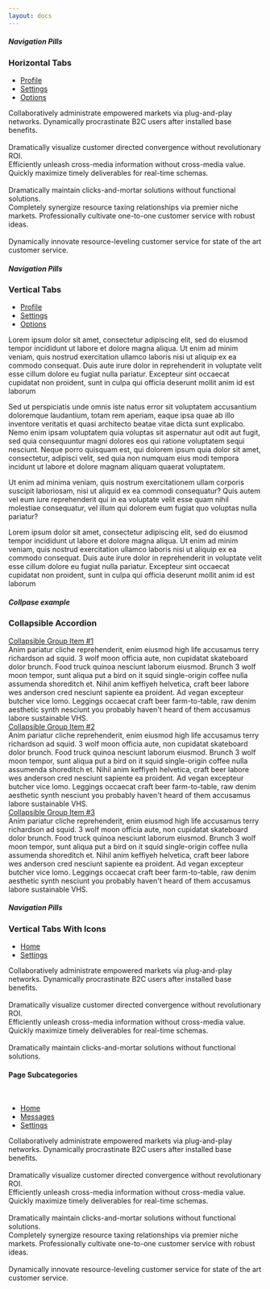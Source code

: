 ```yaml
---
layout: docs
---
```

<div class="row">
  <div class="col-md-6">
    <div class="card">
      <div class="card-header">
        <h5 class="card-category">Navigation Pills</h5>
        <h3 class="card-title">Horizontal Tabs</h3>
      </div>
      <div class="card-body">
        <div class="row">
          <div class="col-md-12">
            <ul class="nav nav-pills nav-pills-primary">
              <li class="nav-item">
                <a class="nav-link active" data-toggle="tab" href="#link1">
                  Profile
                </a>
              </li>
              <li class="nav-item">
                <a class="nav-link" data-toggle="tab" href="#link2">
                  Settings
                </a>
              </li>
              <li class="nav-item">
                <a class="nav-link" data-toggle="tab" href="#link3">
                  Options
                </a>
              </li>
            </ul>
            <div class="tab-content tab-space">
              <div class="tab-pane active" id="link1">
                Collaboratively administrate empowered markets via plug-and-play networks. Dynamically procrastinate B2C users after installed base benefits.
                <br />
                <br /> Dramatically visualize customer directed convergence without revolutionary ROI.
              </div>
              <div class="tab-pane" id="link2">
                Efficiently unleash cross-media information without cross-media value. Quickly maximize timely deliverables for real-time schemas.
                <br />
                <br />Dramatically maintain clicks-and-mortar solutions without functional solutions.
              </div>
              <div class="tab-pane" id="link3">
                Completely synergize resource taxing relationships via premier niche markets. Professionally cultivate one-to-one customer service with robust ideas.
                <br />
                <br />Dynamically innovate resource-leveling customer service for state of the art customer service.
              </div>
            </div>
          </div>
        </div>
      </div>
    </div>
  </div>
  <div class="col-md-6">
    <div class="card">
      <div class="card-header">
        <h5 class="card-category">Navigation Pills</h5>
        <h3 class="card-title">Vertical Tabs</h3>
      </div>
      <div class="card-body">
        <div class="row">
          <div class="col-md-4">
            <ul class="nav nav-pills nav-pills-primary flex-column">
              <li class="nav-item">
                <a class="nav-link active" data-toggle="tab" href="#link4">
                  Profile
                </a>
              </li>
              <li class="nav-item">
                <a class="nav-link" data-toggle="tab" href="#link5">
                  Settings
                </a>
              </li>
              <li class="nav-item">
                <a class="nav-link" data-toggle="tab" href="#link6">
                  Options
                </a>
              </li>
            </ul>
          </div>
          <div class="col-md-8">
            <div class="tab-content">
              <div class="tab-pane active" id="link4">
                Lorem ipsum dolor sit amet, consectetur adipiscing elit, sed do eiusmod tempor incididunt ut labore et dolore magna aliqua. Ut enim ad minim veniam, quis nostrud exercitation ullamco laboris nisi ut aliquip ex ea commodo consequat. Duis aute irure dolor in reprehenderit in voluptate velit esse cillum dolore eu fugiat nulla pariatur. Excepteur sint occaecat cupidatat non proident, sunt in culpa qui officia deserunt mollit anim id est laborum
              </div>
              <div class="tab-pane" id="link5">
                <p>Sed ut perspiciatis unde omnis iste natus error sit voluptatem accusantium doloremque laudantium, totam rem aperiam, eaque ipsa quae ab illo inventore veritatis et quasi architecto beatae vitae dicta sunt explicabo. Nemo enim ipsam voluptatem quia voluptas sit aspernatur aut odit aut fugit, sed quia consequuntur magni dolores eos qui ratione voluptatem sequi nesciunt. Neque porro quisquam est, qui dolorem ipsum quia dolor sit amet, consectetur, adipisci velit, sed quia non numquam eius modi tempora incidunt ut labore et dolore magnam aliquam quaerat voluptatem.</p>
                <p>
                Ut enim ad minima veniam, quis nostrum exercitationem ullam corporis suscipit laboriosam, nisi ut aliquid ex ea commodi consequatur? Quis autem vel eum iure reprehenderit qui in ea voluptate velit esse quam nihil molestiae consequatur, vel illum qui dolorem eum fugiat quo voluptas nulla pariatur?</p>
              </div>
              <div class="tab-pane" id="link6">
                Lorem ipsum dolor sit amet, consectetur adipiscing elit, sed do eiusmod tempor incididunt ut labore et dolore magna aliqua. Ut enim ad minim veniam, quis nostrud exercitation ullamco laboris nisi ut aliquip ex ea commodo consequat. Duis aute irure dolor in reprehenderit in voluptate velit esse cillum dolore eu fugiat nulla pariatur. Excepteur sint occaecat cupidatat non proident, sunt in culpa qui officia deserunt mollit anim id est laborum
              </div>
            </div>
          </div>
        </div>
      </div>
    </div>
  </div>
</div>
<div class="row">
  <div class="col-md-6">
    <div class="card">
      <div class="card-header">
        <h5 class="card-category">Collpase example </h5>
        <h3 class="card-title"> Collapsible Accordion </h3>
      </div>
      <div id="accordion" role="tablist" aria-multiselectable="true" class="card-collapse">
        <div class="card card-plain">
          <div class="card-header" role="tab" id="headingOne">
            <a data-toggle="collapse" data-parent="#accordion" href="#collapseOne" aria-expanded="true" aria-controls="collapseOne">
              Collapsible Group Item #1
              <i class="bee-icons fas fa-chevron-up"></i>
            </a>
          </div>
          <div id="collapseOne" class="collapse show" role="tabpanel" aria-labelledby="headingOne">
            <div class="card-body">
              Anim pariatur cliche reprehenderit, enim eiusmod high life accusamus terry richardson ad squid. 3 wolf moon officia aute, non cupidatat skateboard dolor brunch. Food truck quinoa nesciunt laborum eiusmod. Brunch 3 wolf moon tempor, sunt aliqua put a bird on it squid single-origin coffee nulla assumenda shoreditch et. Nihil anim keffiyeh helvetica, craft beer labore wes anderson cred nesciunt sapiente ea proident. Ad vegan excepteur butcher vice lomo. Leggings occaecat craft beer farm-to-table, raw denim aesthetic synth nesciunt you probably haven't heard of them accusamus labore sustainable VHS.
            </div>
          </div>
        </div>
        <div class="card card-plain">
          <div class="card-header" role="tab" id="headingTwo">
            <a class="collapsed" data-toggle="collapse" data-parent="#accordion" href="#collapseTwo" aria-expanded="false" aria-controls="collapseTwo">
              Collapsible Group Item #2
              <i class="bee-icons fas fa-chevron-up"></i>
            </a>
          </div>
          <div id="collapseTwo" class="collapse" role="tabpanel" aria-labelledby="headingTwo">
            <div class="card-body">
              Anim pariatur cliche reprehenderit, enim eiusmod high life accusamus terry richardson ad squid. 3 wolf moon officia aute, non cupidatat skateboard dolor brunch. Food truck quinoa nesciunt laborum eiusmod. Brunch 3 wolf moon tempor, sunt aliqua put a bird on it squid single-origin coffee nulla assumenda shoreditch et. Nihil anim keffiyeh helvetica, craft beer labore wes anderson cred nesciunt sapiente ea proident. Ad vegan excepteur butcher vice lomo. Leggings occaecat craft beer farm-to-table, raw denim aesthetic synth nesciunt you probably haven't heard of them accusamus labore sustainable VHS.
            </div>
          </div>
        </div>
        <div class="card card-plain">
          <div class="card-header" role="tab" id="headingThree">
            <a class="collapsed" data-toggle="collapse" data-parent="#accordion" href="#collapseThree" aria-expanded="false" aria-controls="collapseThree">
              Collapsible Group Item #3
              <i class="bee-icons fas fa-chevron-up"></i>
            </a>
          </div>
          <div id="collapseThree" class="collapse" role="tabpanel" aria-labelledby="headingThree">
            <div class="card-body">
              Anim pariatur cliche reprehenderit, enim eiusmod high life accusamus terry richardson ad squid. 3 wolf moon officia aute, non cupidatat skateboard dolor brunch. Food truck quinoa nesciunt laborum eiusmod. Brunch 3 wolf moon tempor, sunt aliqua put a bird on it squid single-origin coffee nulla assumenda shoreditch et. Nihil anim keffiyeh helvetica, craft beer labore wes anderson cred nesciunt sapiente ea proident. Ad vegan excepteur butcher vice lomo. Leggings occaecat craft beer farm-to-table, raw denim aesthetic synth nesciunt you probably haven't heard of them accusamus labore sustainable VHS.
            </div>
          </div>
        </div>
      </div>
    </div>
  </div>
  <div class="col-md-6">
    <div class="card ">
      <div class="card-header ">
        <h5 class="card-category">Navigation Pills </h5>
        <h3 class="card-title">Vertical Tabs With Icons</h3>
      </div>
      <div class="card-body ">
        <div class="row">
          <div class="col-lg-3 col-md-6">
            <!-- color-classes: "nav-pills-primary", "nav-pills-info", "nav-pills-success", "nav-pills-warning","nav-pills-danger" -->
            <ul class="nav nav-pills nav-pills-primary nav-pills-icons flex-column" role="tablist">
              <li class="nav-item">
                <a class="nav-link active" data-toggle="tab" href="#link10" role="tablist">
                  <i class="bee-icons fas fa-home"></i> Home
                </a>
              </li>
              <li class="nav-item">
                <a class="nav-link" data-toggle="tab" href="#link11" role="tablist">
                  <i class="bee-icons fas fa-cogs"></i> Settings
                </a>
              </li>
            </ul>
          </div>
          <div class="col-md-8">
            <div class="tab-content">
              <div class="tab-pane active" id="link10">
                Collaboratively administrate empowered markets via plug-and-play networks. Dynamically procrastinate B2C users after installed base benefits.
                <br>
                <br> Dramatically visualize customer directed convergence without revolutionary ROI.
              </div>
              <div class="tab-pane" id="link11">
                Efficiently unleash cross-media information without cross-media value. Quickly maximize timely deliverables for real-time schemas.
                <br>
                <br>Dramatically maintain clicks-and-mortar solutions without functional solutions.
              </div>
            </div>
          </div>
        </div>
      </div>
    </div>
  </div>
</div>
<div class="row">
  <div class="col-md-8 ml-auto mr-auto">
    <div class="card card-plain card-subcategories card-black">
      <div class="card-header ">
        <h4 class="card-title text-center mt-5">Page Subcategories</h4>
        <br />
      </div>
      <div class="card-body ">
        <!--
                        color-classes: "nav-pills-primary", "nav-pills-info", "nav-pills-success", "nav-pills-warning","nav-pills-danger"
                        -->
        <ul class="nav nav-pills nav-pills-primary nav-pills-icons justify-content-center" role="tablist">
          <li class="nav-item">
            <a class="nav-link active" data-toggle="tab" href="#link7" role="tablist">
              <i class="bee-icons fas fa-home"></i> Home
            </a>
          </li>
          <li class="nav-item">
            <a class="nav-link" data-toggle="tab" href="#link8" role="tablist">
              <i class="bee-icons fas fa-envelope"></i> Messages
            </a>
          </li>
          <li class="nav-item">
            <a class="nav-link" data-toggle="tab" href="#link9" role="tablist">
              <i class="bee-icons fas fa-cogs"></i> Settings
            </a>
          </li>
        </ul>
        <div class="tab-content tab-space tab-subcategories">
          <div class="tab-pane active" id="link7">
            Collaboratively administrate empowered markets via plug-and-play networks. Dynamically procrastinate B2C users after installed base benefits.
            <br>
            <br> Dramatically visualize customer directed convergence without revolutionary ROI.
          </div>
          <div class="tab-pane" id="link8">
            Efficiently unleash cross-media information without cross-media value. Quickly maximize timely deliverables for real-time schemas.
            <br>
            <br>Dramatically maintain clicks-and-mortar solutions without functional solutions.
          </div>
          <div class="tab-pane" id="link9">
            Completely synergize resource taxing relationships via premier niche markets. Professionally cultivate one-to-one customer service with robust ideas.
            <br>
            <br>Dynamically innovate resource-leveling customer service for state of the art customer service.
          </div>
        </div>
      </div>
    </div>
  </div>
</div>